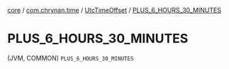 [core](../../index.md) / [com.chrynan.time](../index.md) / [UtcTimeOffset](index.md) / [PLUS_6_HOURS_30_MINUTES](./-p-l-u-s_6_-h-o-u-r-s_30_-m-i-n-u-t-e-s.md)

# PLUS_6_HOURS_30_MINUTES

(JVM, COMMON) `PLUS_6_HOURS_30_MINUTES`